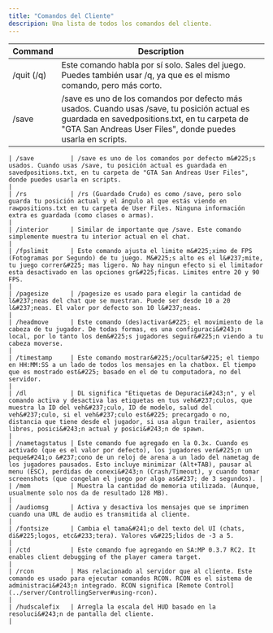 ```yaml
---
title: "Comandos del Cliente"
descripion: Una lista de todos los comandos del cliente.
---
```


| Command        | Description                                                                                                                                                                                                                                                                                                          |
| -------------- | -------------------------------------------------------------------------------------------------------------------------------------------------------------------------------------------------------------------------------------------------------------------------------------------------------------------- |
| /quit (/q)     | Este comando habla por sí solo. Sales del juego. Puedes también usar /q, ya que es el mismo comando, pero más corto.                                                                                                                                                                                                 |
| /save          | /save es uno de los comandos por defecto más usados. Cuando usas /save, tu posición actual es guardada en savedpositions.txt, en tu carpeta de "GTA San Andreas User Files", donde puedes usarla en scripts.                                                                             |
```suggestion
| /save          | /save es uno de los comandos por defecto m&#225;s usados. Cuando usas /save, tu posición actual es guardada en savedpositions.txt, en tu carpeta de "GTA San Andreas User Files", donde puedes usarla en scripts.                                                                             |
| /rs            | /rs (Guardado Crudo) es como /save, pero solo guarda tu posición actual y el ángulo al que estás viendo en rawpositions.txt en tu carpeta de User Files. Ninguna información extra es guardada (como clases o armas).                                                                                                                    |
| /interior      | Similar de importante que /save. Este comando simplemente muestra tu interior actual en el chat.                                                                                                                                                                                                                            |
| /fpslimit      | Este comando ajusta el limite m&#225;ximo de FPS (Fotogramas por Segundo) de tu juego. M&#225;s alto es el l&#237;mite, tu juego correr&#225; mas ligero. No hay ningun efecto si el limitador esta desactivado en las opciones gr&#225;ficas. Limites entre 20 y 90 FPS.                                                                                      |
| /pagesize      | /pagesize es usado para elegir la cantidad de l&#237;neas del chat que se muestran. Puede ser desde 10 a 20 l&#237;neas. El valor por defecto son 10 l&#237;neas.                                                                                                                                                                                |
| /headmove      | Este comando (des)activar&#225; el movimiento de la cabeza de tu jugador. De todas formas, es una configuraci&#243;n local, por lo tanto los dem&#225;s jugadores seguir&#225;n viendo a tu cabeza moverse.                                                                                                                                                                        |
| /timestamp     | Este comando mostrar&#225;/ocultar&#225; el tiempo en HH:MM:SS a un lado de todos los mensajes en la chatbox. El tiempo que es mostrado est&#225; basado en el de tu computadora, no del servidor.                                                                                                                                                                     |
| /dl            | DL significa "Etiquetas de Depuraci&#243;n", y el comando activa y desactiva las etiquetas en tus veh&#237;culos, que muestra la ID del veh&#237;culo, ID de modelo, salud del veh&#237;culo, si el veh&#237;culo est&#225; precargado o no, distancia que tiene desde el jugador, si usa algun trailer, asientos libres, posici&#243;n actual y posici&#243;n de spawn.                                                                    |
| /nametagstatus | Este comando fue agregado en la 0.3x. Cuando es activado (que es el valor por defecto), los jugadores ver&#225;n un peque&#241;o &#237;cono de un reloj de arena a un lado del nametag de los jugadores pausados. Esto incluye minimizar (Alt+TAB), pausar al menu (ESC), perdidas de conexi&#243;n (Crash/Timeout), y cuando tomar screenshots (que congelan el juego por algo as&#237; de 3 segundos). |
| /mem           | Muestra la cantidad de memoria utilizada. (Aunque, usualmente solo nos da de resultado 128 MB).                                                                                                                                                                                                                                 |
| /audiomsg      | Activa y desactiva los mensajes que se imprimen cuando una URL de audio es transmitida al cliente.                                                                                                                                                                                                                                         |
| /fontsize      | Cambia el tama&#241;o del texto del UI (chats, di&#225;logos, etc&#233;tera). Valores v&#225;lidos de -3 a 5.                                                                                                                                                                                                                                     |
| /ctd           | Este comando fue agregando en SA:MP 0.3.7 RC2. It enables client debugging of the player camera target.                                                                                                                                                                                                                  |
| /rcon          | Mas relacionado al servidor que al cliente. Este comando es usado para ejecutar comandos RCON. RCON es el sistema de administraci&#243;n integrado. RCON significa [Remote Control](../server/ControllingServer#using-rcon).                                                                                                      |
| /hudscalefix   | Arregla la escala del HUD basado en la resoluci&#243;n de pantalla del cliente.                                                                                                                                                                                                                                                               |
